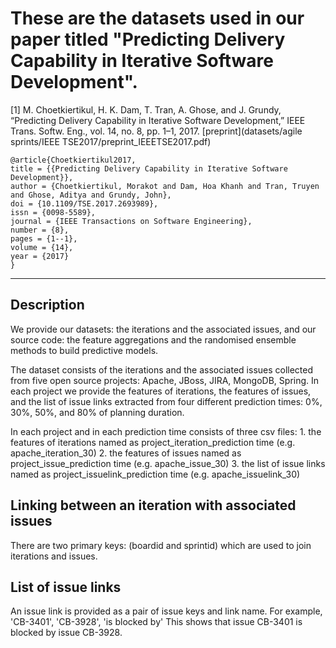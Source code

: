 
# These are the datasets used in our paper titled "Predicting Delivery Capability in Iterative Software Development".

[1] M. Choetkiertikul, H. K. Dam, T. Tran, A. Ghose, and J. Grundy, “Predicting Delivery Capability in Iterative Software Development,” IEEE Trans. Softw. Eng., vol. 14, no. 8, pp. 1–1, 2017.
[preprint](datasets/agile sprints/IEEE TSE2017/preprint_IEEETSE2017.pdf)

```
@article{Choetkiertikul2017,
title = {{Predicting Delivery Capability in Iterative Software Development}},
author = {Choetkiertikul, Morakot and Dam, Hoa Khanh and Tran, Truyen and Ghose, Aditya and Grundy, John},
doi = {10.1109/TSE.2017.2693989},
issn = {0098-5589},
journal = {IEEE Transactions on Software Engineering},
number = {8},
pages = {1--1},
volume = {14},
year = {2017}
}
```
***

Description
-----------

We provide our datasets: the iterations and the associated issues, and our source code: the feature aggregations and the randomised ensemble methods to build predictive models.

The dataset consists of the iterations and the associated issues collected from five open source projects: Apache, JBoss, JIRA, MongoDB, Spring. In each project we provide the features of iterations, the features of issues, and the list of issue links extracted from four different prediction times: 0%, 30%, 50%, and 80% of planning duration.

In each project and in each prediction time consists of three csv files: 
    1. the features of iterations named as project_iteration_prediction time (e.g. apache_iteration_30)
    2. the features of issues named as project_issue_prediction time (e.g. apache_issue_30)
    3. the list of issue links named as project_issuelink_prediction time (e.g. apache_issuelink_30)

Linking between an iteration with associated issues
---------------------------------------------------
There are two primary keys: (boardid and sprintid) which are used to join iterations and issues.

List of issue links
-------------------
An issue link is provided as a pair of issue keys and link name.
For example, 'CB-3401', 'CB-3928', 'is blocked by' This shows that issue CB-3401 is blocked by issue CB-3928.



<!-- **Source code**

Our MATLAB source code consists of two main components:(1) the feature aggregations (i.e. Statistical aggregation, Feature aggregation using Bag-of-Words, and Graph-based aggregation) , and (2) the three randomized ensemble methods (i.e. Random Forests, Stochastic Gradient Boosting Machines, and Deep Neural Networks with Dropouts) -->
